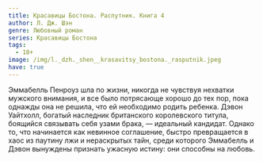 ```yaml
---
title: Красавицы Бостона. Распутник. Книга 4
author: Л. Дж. Шэн
genre: Любовный роман
series: Красавицы Бостона
tags:
  - 18+
image: /img/l._dzh._shen__krasavitsy_bostona._rasputnik.jpeg
have: true
---
```

Эммабелль Пенроуз шла по жизни, никогда не чувствуя нехватки мужского внимания, и все было потрясающе хорошо до тех пор, пока однажды она не решила, что ей необходимо родить ребенка. Дэвон Уайтхолл, богатый наследник британского королевского титула, боящийся связывать себя узами брака, — идеальный кандидат. Однако то, что начинается как невинное соглашение, быстро превращается в хаос из паутину лжи и нераскрытых тайн, среди которого Эммабелль и Дэвон вынуждены признать ужасную истину: они способны на любовь.